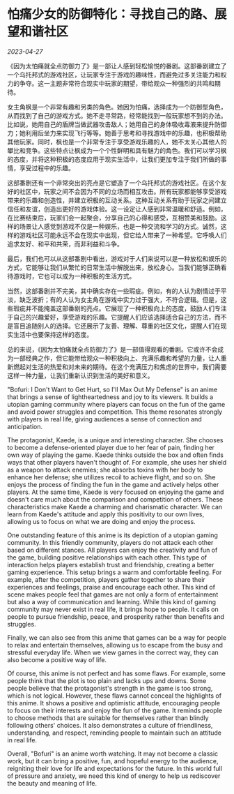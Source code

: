 # 怕痛少女的防御特化：寻找自己的路、展望和谐社区

*2023-04-27*

《因为太怕痛就全点防御力了》是一部让人感到轻松愉悦的番剧。这部番剧建立了一个乌托邦式的游戏社区，让玩家专注于游戏的趣味性，而避免过多关注能力和权力的争夺。这一主题非常符合现实中玩家的期望，带给观众一种强烈的共鸣和期待。

女主角枫是一个非常有趣和另类的角色。她因为怕痛，选择成为一个防御型角色，从而找到了自己的游戏方式。她不走寻常路，经常能找到一般玩家想不到的办法。比如说，她用自己的盾牌当做武器攻击敌人；她用自己的身体吸收毒液来提升防御力；她利用后坐力来实现飞行等等。她善于思考和寻找游戏中的乐趣，也积极帮助其他玩家。同时，枫也是一个非常专注于享受游戏乐趣的人，她不太关心其他人的攀比和竞争。这些特点让枫成为一个个性鲜明和具有魅力的角色。我们可以学习枫的态度，并将这种积极的态度应用于现实生活中，让我们更加专注于我们所做的事情，享受过程中的乐趣。

这部番剧还有一个非常突出的亮点是它塑造了一个乌托邦式的游戏社区。在这个友好的社区中，玩家之间不会因为不同的立场而相互攻击。所有玩家都能够享受游戏带来的乐趣和创造性，并建立积极的互动关系。这种互动关系有助于玩家之间建立信任和友谊，创造出更好的游戏体验。这一设定让人感到非常温暖和舒适。例如，在比赛结束后，玩家们会一起聚会，分享自己的心得和感受，互相赞美和鼓励。这样的场景让人感觉到游戏不仅是一种娱乐，也是一种交流和学习的方式。诚然，这样的游戏社区可能永远不会在现实中出现，但它给人带来了一种希望。它呼唤人们追求友好、和平和共荣，而非利益和斗争。

最后，我们也可以从这部番剧中看出，游戏对于人们来说可以是一种放松和娱乐的方式，它能够让我们从繁忙的日常生活中解脱出来，放松身心。当我们能够正确看待游戏时，它也可以成为一种积极的生活方式。

当然，这部番剧并不完美，其中确实存在一些瑕疵。例如，有的人认为剧情过于平淡，缺乏波折；有的人认为女主角在游戏中实力过于强大，不符合逻辑。但是，这些瑕疵并不能掩盖这部番剧的亮点。它展现了一种积极向上的态度，鼓励人们专注于自己的兴趣爱好，享受游戏的乐趣。它提醒人们应该选择适合自己的方法，而不是盲目追随别人的选择。它还展示了友善、理解、尊重的社区文化，提醒人们在现实生活中也要保持这样的态度。

总的来说，《因为太怕痛就全点防御力了》是一部值得观看的番剧。它或许不会成为一部经典之作，但它能带给观众一种积极向上、充满乐趣和希望的力量，让人重新燃起对生活的热爱和对未来的期待。在这个充满压力和焦虑的世界中，我们需要这样一种力量，让我们重新认识到生活的美好和意义。

"Bofuri: I Don't Want to Get Hurt, so I'll Max Out My Defense" is an anime that brings a sense of lightheartedness and joy to its viewers. It builds a utopian gaming community where players can focus on the fun of the game and avoid power struggles and competition. This theme resonates strongly with players in real life, giving audiences a sense of connection and anticipation.

The protagonist, Kaede, is a unique and interesting character. She chooses to become a defense-oriented player due to her fear of pain, finding her own way of playing the game. Kaede thinks outside the box and often finds ways that other players haven't thought of. For example, she uses her shield as a weapon to attack enemies; she absorbs toxins with her body to enhance her defense; she utilizes recoil to achieve flight, and so on. She enjoys the process of finding the fun in the game and actively helps other players. At the same time, Kaede is very focused on enjoying the game and doesn't care much about the comparison and competition of others. These characteristics make Kaede a charming and charismatic character. We can learn from Kaede's attitude and apply this positivity to our own lives, allowing us to focus on what we are doing and enjoy the process.

One outstanding feature of this anime is its depiction of a utopian gaming community. In this friendly community, players do not attack each other based on different stances. All players can enjoy the creativity and fun of the game, building positive relationships with each other. This type of interaction helps players establish trust and friendship, creating a better gaming experience. This setup brings a warm and comfortable feeling. For example, after the competition, players gather together to share their experiences and feelings, praise and encourage each other. This kind of scene makes people feel that games are not only a form of entertainment but also a way of communication and learning. While this kind of gaming community may never exist in real life, it brings hope to people. It calls on people to pursue friendship, peace, and prosperity rather than benefits and struggles.

Finally, we can also see from this anime that games can be a way for people to relax and entertain themselves, allowing us to escape from the busy and stressful everyday life. When we view games in the correct way, they can also become a positive way of life.

Of course, this anime is not perfect and has some flaws. For example, some people think that the plot is too plain and lacks ups and downs. Some people believe that the protagonist's strength in the game is too strong, which is not logical. However, these flaws cannot conceal the highlights of this anime. It shows a positive and optimistic attitude, encouraging people to focus on their interests and enjoy the fun of the game. It reminds people to choose methods that are suitable for themselves rather than blindly following others' choices. It also demonstrates a culture of friendliness, understanding, and respect, reminding people to maintain such an attitude in real life.

Overall, "Bofuri" is an anime worth watching. It may not become a classic work, but it can bring a positive, fun, and hopeful energy to the audience, reigniting their love for life and expectations for the future. In this world full of pressure and anxiety, we need this kind of energy to help us rediscover the beauty and meaning of life.